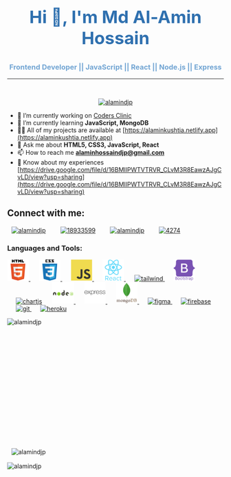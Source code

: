 <h2 align="center" style="color: #2F70AF; font-size: 40px; font-weight: bold;">Hi 👋, I'm <span style="color: #2F70AF; font-weight: semibold;">Md Al-Amin Hossain</span></h2>
<h3 align="center" style="color: #72a5d3;">Frontend Developer || JavaScript || React || Node.js || Express</h3> <hr><br>

<p align="center"> <a href="https://github.com/ryo-ma/github-profile-trophy"><img src="https://github-profile-trophy.vercel.app/?username=alamindjp" alt="alamindjp" /></a> </p>

- 🔭 I’m currently working on [Coders Clinic](https://coders-clinic-fc76f.web.app/)
- 🌱 I’m currently learning **JavaScript, MongoDB**
- 👨‍💻 All of my projects are available at [https://alaminkushtia.netlify.app](https://alaminkushtia.netlify.app)
- 💬 Ask me about **HTML5, CSS3, JavaScript, React**
- 📫 How to reach me **alaminhossaindjp@gmail.com**
- 📄 Know about my experiences [https://drive.google.com/file/d/16BMlIPWTVTRVR_CLvM3R8EawzAJgCvLD/view?usp=sharing](https://drive.google.com/file/d/16BMlIPWTVTRVR_CLvM3R8EawzAJgCvLD/view?usp=sharing)
<h2 align="left">Connect with me:</h2>
<p align="left">
    <a href="https://linkedin.com/in/alamindjp" style="padding: 10px;" target="_blank">
        <img align="center" src="https://raw.githubusercontent.com/rahuldkjain/github-profile-readme-generator/master/src/images/icons/Social/linked-in-alt.svg" alt="alamindjp" height="30" width="40" /></a>
    <a href="https://stackoverflow.com/users/18933599" style="padding: 10px; margin-left: 10px" target="_blank">
        <img align="center" src="https://raw.githubusercontent.com/rahuldkjain/github-profile-readme-generator/master/src/images/icons/Social/stack-overflow.svg" alt="18933599" height="30" width="40" /></a>
    <a href="https://fb.com/alamindjp" style="padding: 10px; margin-left: 10px" target="_blank">
        <img align="center" src="https://raw.githubusercontent.com/rahuldkjain/github-profile-readme-generator/master/src/images/icons/Social/facebook.svg" alt="alamindjp" height="30" width="40" /></a>
    <a href="https://discord.gg/4274" style="padding: 10px; margin-left: 10px" target="_blank">
        <img align="center" src="https://raw.githubusercontent.com/rahuldkjain/github-profile-readme-generator/master/src/images/icons/Social/discord.svg" alt="4274" height="30" width="40" /></a>
</p>
<h3 align="left">Languages and Tools:</h3>
<p align="left"> 
    <a href="https://www.w3.org/html/" target="_blank" rel="noreferrer"> 
        <img src="https://raw.githubusercontent.com/devicons/devicon/master/icons/html5/html5-original-wordmark.svg" alt="html5" width="50" height="50" style=""/> </a> 
    <a href="https://www.w3schools.com/css/" target="_blank" rel="noreferrer" style="margin-left: 20px;"> 
        <img src="https://raw.githubusercontent.com/devicons/devicon/master/icons/css3/css3-original-wordmark.svg" alt="css3" width="50" height="50"/> </a> 
    <a href="https://developer.mozilla.org/en-US/docs/Web/JavaScript" target="_blank" rel="noreferrer" style="margin-left: 20px;"> 
        <img src="https://raw.githubusercontent.com/devicons/devicon/master/icons/javascript/javascript-original.svg" alt="javascript" width="50" height="50"/> </a>
    <a href="https://reactjs.org/" target="_blank" rel="noreferrer" style="margin-left: 20px;"> 
        <img src="https://raw.githubusercontent.com/devicons/devicon/master/icons/react/react-original-wordmark.svg" alt="react" width="50" height="50"/> </a>  
    <a href="https://tailwindcss.com/" target="_blank" rel="noreferrer" style="margin-left: 20px;"> 
        <img src="https://www.vectorlogo.zone/logos/tailwindcss/tailwindcss-icon.svg" alt="tailwind" width="50" height="50"/> </a>
    <a href="https://getbootstrap.com" target="_blank" rel="noreferrer" style="margin-left: 20px;">
        <img src="https://raw.githubusercontent.com/devicons/devicon/master/icons/bootstrap/bootstrap-plain-wordmark.svg" alt="bootstrap" width="50" height="50"/> </a> 
    <a href="https://www.chartjs.org" target="_blank" rel="noreferrer" style="margin-left: 20px;"> 
        <img src="https://www.chartjs.org/media/logo-title.svg" alt="chartjs" width="50" height="50"/></a> 
    <a href="https://nodejs.org" target="_blank" rel="noreferrer" style="margin-left: 20px;"> 
        <img src="https://raw.githubusercontent.com/devicons/devicon/master/icons/nodejs/nodejs-original-wordmark.svg" alt="nodejs" width="50" height="50"/> </a> 
    <a href="https://expressjs.com" target="_blank" rel="noreferrer" style="margin-left: 20px;"> 
        <img src="https://raw.githubusercontent.com/devicons/devicon/master/icons/express/express-original-wordmark.svg" alt="express" width="50" height="50"/> </a> 
    <a href="https://www.mongodb.com/" target="_blank" rel="noreferrer" style="margin-left: 20px;"> 
        <img src="https://raw.githubusercontent.com/devicons/devicon/master/icons/mongodb/mongodb-original-wordmark.svg" alt="mongodb" width="50" height="50"/> </a> 
    <a href="https://www.figma.com/" target="_blank" rel="noreferrer" style="margin-left: 20px;"> 
        <img src="https://www.vectorlogo.zone/logos/figma/figma-icon.svg" alt="figma" width="50" height="50"/> </a>
    <a href="https://firebase.google.com/" target="_blank" rel="noreferrer" style="margin-left: 20px;"> 
        <img src="https://www.vectorlogo.zone/logos/firebase/firebase-icon.svg" alt="firebase" width="50" height="50"/></a> 
    <a href="https://git-scm.com/" target="_blank" rel="noreferrer" style="margin-left: 20px;"> 
        <img src="https://www.vectorlogo.zone/logos/git-scm/git-scm-icon.svg" alt="git" width="50" height="50"/> </a> 
    <a href="https://heroku.com" target="_blank" rel="noreferrer" style="margin-left: 20px;"> 
        <img src="https://www.vectorlogo.zone/logos/heroku/heroku-icon.svg" alt="heroku" width="50" height="50"/> </a>
 </p>
<p>
    <img align="left" src="https://github-readme-stats.vercel.app/api/top-langs?username=alamindjp&show_icons=true&locale=en&layout=compact" height="300px" width="500px" alt="alamindjp" />
    <img align="center" src="https://github-readme-stats.vercel.app/api?username=alamindjp&show_icons=true&locale=en" height="300px" width="500px" style="margin-left: 10px" alt="alamindjp" />
</p>
<p style="width: 700px; margin: 0 auto; "><img align="center" src="https://github-readme-streak-stats.herokuapp.com/?user=alamindjp&" height="300px" width="600px" alt="alamindjp" /></p>

